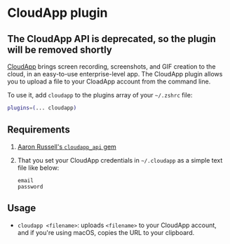# CloudApp plugin

## The CloudApp API is deprecated, so the plugin will be removed shortly

[CloudApp](https://www.getcloudapp.com) brings screen recording, screenshots, and GIF creation to the cloud, in an easy-to-use enterprise-level app. The CloudApp plugin allows you to upload a file to your CloadApp account from the command line.

To use it, add `cloudapp` to the plugins array of your `~/.zshrc` file:

```zsh
plugins=(... cloudapp)
```

## Requirements

1. [Aaron Russell's `cloudapp_api` gem](https://github.com/aaronrussell/cloudapp_api#installation)

2. That you set your CloudApp credentials in `~/.cloudapp` as a simple text file like below:
   ```
   email
   password
   ```

## Usage

- `cloudapp <filename>`: uploads `<filename>` to your CloudApp account, and if you're using
  macOS, copies the URL to your clipboard.
